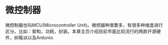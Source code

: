 # 微控制器
微控制器也叫MCU(Microcontroller Unit)。微控器种类繁多，有很多种维度进行区分。比如：架构，功耗，封装。本章主页介绍目前市面比较流行的两款开源硬件，树莓派以及Ardunio.